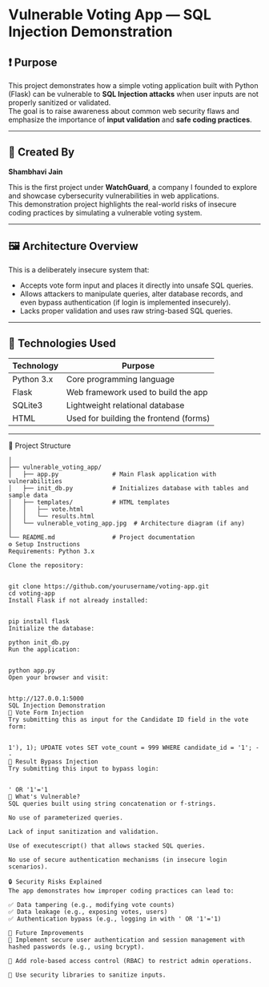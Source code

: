 # Vulnerable Voting App — SQL Injection Demonstration

## ❗ Purpose

This project demonstrates how a simple voting application built with Python (Flask) can be vulnerable to **SQL Injection attacks** when user inputs are not properly sanitized or validated.  
The goal is to raise awareness about common web security flaws and emphasize the importance of **input validation** and **safe coding practices**.

---

## 👤 Created By

**Shambhavi Jain**

This is the first project under **WatchGuard**, a company I founded to explore and showcase cybersecurity vulnerabilities in web applications.  
This demonstration project highlights the real-world risks of insecure coding practices by simulating a vulnerable voting system.

---

## 🖼️ Architecture Overview

This is a deliberately insecure system that:

- Accepts vote form input and places it directly into unsafe SQL queries.
- Allows attackers to manipulate queries, alter database records, and even bypass authentication (if login is implemented insecurely).
- Lacks proper validation and uses raw string-based SQL queries.

---

## 🧰 Technologies Used

| Technology | Purpose                                |
|------------|----------------------------------------|
| Python 3.x | Core programming language              |
| Flask      | Web framework used to build the app    |
| SQLite3    | Lightweight relational database        |
| HTML       | Used for building the frontend (forms) |

---

📁 Project Structure

```plaintext
│
├── vulnerable_voting_app/
│   ├── app.py               # Main Flask application with vulnerabilities
│   ├── init_db.py           # Initializes database with tables and sample data
│   ├── templates/           # HTML templates
│   │   ├── vote.html
│   │   └── results.html
│   └── vulnerable_voting_app.jpg  # Architecture diagram (if any)
│
└── README.md                # Project documentation
⚙️ Setup Instructions
Requirements: Python 3.x

Clone the repository:


git clone https://github.com/yourusername/voting-app.git
cd voting-app
Install Flask if not already installed:


pip install flask
Initialize the database:

python init_db.py
Run the application:


python app.py
Open your browser and visit:


http://127.0.0.1:5000
SQL Injection Demonstration
📝 Vote Form Injection
Try submitting this as input for the Candidate ID field in the vote form:


1'), 1); UPDATE votes SET vote_count = 999 WHERE candidate_id = '1'; --
🔐 Result Bypass Injection
Try submitting this input to bypass login:


' OR '1'='1
🧱 What's Vulnerable?
SQL queries built using string concatenation or f-strings.

No use of parameterized queries.

Lack of input sanitization and validation.

Use of executescript() that allows stacked SQL queries.

No use of secure authentication mechanisms (in insecure login scenarios).

🔒 Security Risks Explained
The app demonstrates how improper coding practices can lead to:

✅ Data tampering (e.g., modifying vote counts)
✅ Data leakage (e.g., exposing votes, users)
✅ Authentication bypass (e.g., logging in with ' OR '1'='1)

🔮 Future Improvements
🔐 Implement secure user authentication and session management with hashed passwords (e.g., using bcrypt).

👥 Add role-based access control (RBAC) to restrict admin operations.

🧼 Use security libraries to sanitize inputs.
